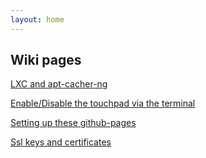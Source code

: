 ```yaml
---
layout: home
---
```

## Wiki pages

[LXC and apt-cacher-ng](/wiki/linux/lxc-apt-cacher-ng.html)

[Enable/Disable the touchpad via the terminal](/wiki/linux/disable-touchpad.html)

[Setting up these github-pages](/wiki/github/githubio-setup.html)

[Ssl keys and certificates](/wiki/linux/ssl-keys-and-certificates.html)
